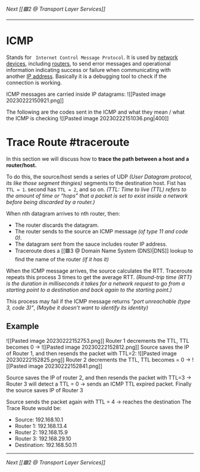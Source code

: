 _Next [[🟩2 @ Transport Layer Services]]_

---

# ICMP
Stands for ` Internet Control Message Protocol`. It is used by [network devices](https://en.wikipedia.org/wiki/Network_device "Network device"), including [routers](https://en.wikipedia.org/wiki/Router_(computing) "Router (computing)"), to send error messages and operational information indicating success or failure when communicating with another [IP address](https://en.wikipedia.org/wiki/IP_address "IP address").
Basically it is a debugging tool to check if the connection is working.

ICMP messages are carried inside IP datagrams:
![[Pasted image 20230222150921.png]]

The following are the codes sent in the ICMP and what they mean / what the ICMP is checking
![[Pasted image 20230222151036.png|400]]

# Trace Route #traceroute
In this section we will discuss how to **trace the path between a host and a router/host.**

To do this, the source/host sends a series of UDP _(User Datagram protocol, its like those segment thingies)_ segments to the destination host. Fist has `TTL = 1`. second has `TTL = 2`, and so on.
_(TTL: Time to live (TTL) refers to the amount of time or “hops” that a packet is set to exist inside a network before being discarded by a router.)_

When nth datagram arrives to nth router, then:
- The router discards the datagram.
- The router sends to the source an ICMP message _(of type 11 and code 0)_. 
- The datagram sent from the sauce includes router IP address. 
- Traceroute does a [[🟩3 @ Domain Name System (DNS)|DNS]] lookup  to find the name of the router _(if it has it)_ 

When the ICMP message arrives, the source calculates the RTT. Traceroute repeats this process 3 times to get the average RTT.
_(Round-trip time (RTT) is the duration in milliseconds it takes for a network request to go from a starting point to a destination and back again to the starting point.)_

This process may fail if the ICMP message returns _"port unreachable (type 3, code 3)"_, _(Maybe it doesn’t want to identify its identity)_

## Example
![[Pasted image 20230222152753.png]]
Router 1 decrements the TTL, TTL becomes 0 ->
![[Pasted image 20230222152812.png]]
 Source saves the IP of Router 1, and then resends the packet with TTL=2:
 ![[Pasted image 20230222152825.png]]
 Router 2 decrements the TTL, TTL becomes = 0 ->
 ![[Pasted image 20230222152841.png]]

Source saves the IP of router 2, and then resends the packet with TTL=3 -> Router 3 will detect a TTL = 0 -> sends an ICMP TTL expired packet. Finally the source saves IP of Router 3

Source sends the packet again with TTL = 4 -> reaches the destination
The Trace Route would be:
- Source: 192.168.10.1
- Router 1: 192.168.13.4
- Router 2: 192.168.15.9
- Router 3: 192.168.29.10
- Destination: 192.168.50.11

---
_Next [[🟩2 @ Transport Layer Services]]_
